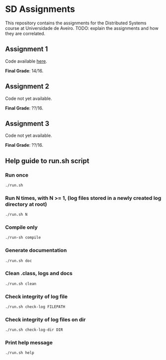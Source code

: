 # SD Assignments
This repository contains the assignments for the Distributed Systems course at Universidade de Aveiro.
TODO: explain the assignments and how they are correlated.

## Assignment 1
Code available [here](https://github.com/diogopjesus/sd-assignments/releases/tag/first-assignment).

**Final Grade**: 14/16.

## Assignment 2
Code not yet available.

**Final Grade**: ??/16.

## Assignment 3
Code not yet available.

**Final Grade**: ??/16.

## Help guide to run.sh script
### Run once
```bash
./run.sh
```
### Run N times, with N >= 1, (log files stored in a newly created log directory at root)
```bash
./run.sh N
```

### Compile only
```bash
./run-sh compile
```

### Generate documentation
```bash
./run.sh doc
```

### Clean .class, logs and docs
```bash
./run.sh clean
```

### Check integrity of log file
```bash
./run.sh check-log FILEPATH
```

### Check integrity of log files on dir
```bash
./run.sh check-log-dir DIR
```

### Print help message
```bash
./run.sh help
```

